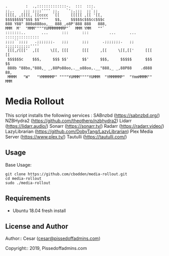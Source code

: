 ```
.        :  .,:::::::::::::-.  :::  :::.
;;,.    ;;; ;;;;'''' ;;,   `';,;;;  ;;`;;
[[[[, ,[[[[, [[cccc  `[[     [[[[[ ,[[ '[[,
$$$$$$$$"$$$ $$""""   $$,    $$$$$c$$$cc$$$c
888 Y88" 888o888oo,__ 888_,o8P'888 888   888,
MMM  M'  "MMM""""YUMMMMMMMP"`  MMM YMM   ""`
:::::::..       ...      :::      :::         ...      ...    :::::::::::::::
;;;;``;;;;   .;;;;;;;.   ;;;      ;;;      .;;;;;;;.   ;;     ;;;;;;;;;;;''''
 [[[,/[[['  ,[[     \[[, [[[      [[[     ,[[     \[[,[['     [[[     [[
 $$$$$$c    $$$,     $$$ $$'      $$'     $$$,     $$$$$      $$$     $$
 888b "88bo,"888,_ _,88Po88oo,.__o88oo,.__"888,_ _,88P88    .d888     88,
 MMMM   "W"   "YMMMMMP" """"YUMMM""""YUMMM  "YMMMMMP"  "YmmMMMM""     MMM

```
Media Rollout
====

This script installs the following services :
SABnzbd (https://sabnzbd.org/)
NZBHydra2 (https://github.com/theotherp/nzbhydra2)
Lidarr (https://lidarr.audio/)
Sonarr (https://sonarr.tv/)
Radarr (https://radarr.video/)
LazyLibrarian (https://github.com/DobyTang/LazyLibrarian)
Plex Media Server (https://www.plex.tv/)
Tautulli (https://tautulli.com/)


Usage
----
Base Usage:
```
git clone https://github.com/cbodden/media-rollout.git
cd media-rollout
sudo ./media-rollout
```

Requirements
----
- Ubuntu 18.04 fresh install

License and Author
----

Author:: Cesar (cesar@pissedoffadmins.com)

Copyright:: 2019, Pissedoffadmins.com
